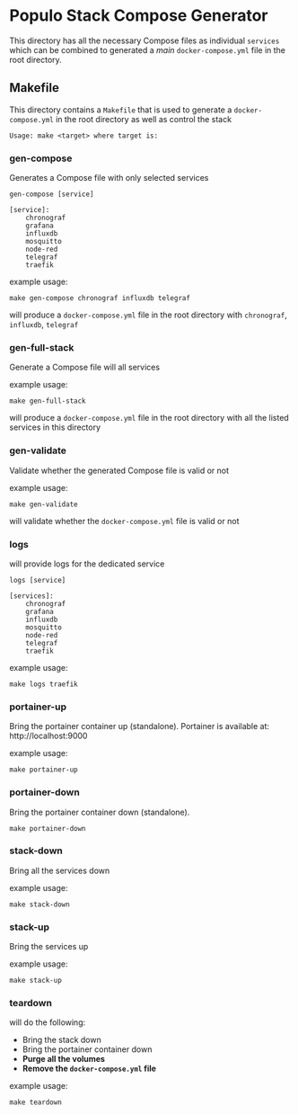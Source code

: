 # Populo Stack Compose Generator

This directory has all the necessary Compose files as individual `services` which can be
combined to generated a _main_ `docker-compose.yml` file in the root directory.

## Makefile

This directory contains a `Makefile` that is used to generate a `docker-compose.yml` in the root
directory as well as control the stack

```
Usage: make <target> where target is:
```

### gen-compose
Generates a Compose file with only selected services
```
gen-compose [service]

[service]:
    chronograf
    grafana
    influxdb
    mosquitto
    node-red
    telegraf
    traefik
```
example usage:

```
make gen-compose chronograf influxdb telegraf
```

will produce a `docker-compose.yml` file in the root directory with `chronograf`, `influxdb`, `telegraf`

### gen-full-stack
Generate a Compose file will all services

example usage:

```
make gen-full-stack
```

will produce a `docker-compose.yml` file in the root directory with all the listed services in this directory

### gen-validate

Validate whether the generated Compose file is valid or not

example usage:

```
make gen-validate
```

will validate whether the `docker-compose.yml` file is valid or not

### logs

will provide logs for the dedicated service

```
logs [service]

[services]:
    chronograf
    grafana
    influxdb
    mosquitto
    node-red
    telegraf
    traefik
```
example usage:

```
make logs traefik
```

### portainer-up

Bring the portainer container up (standalone). Portainer is available at: http://localhost:9000

example usage:

```
make portainer-up
```

### portainer-down

Bring the portainer container down (standalone).

```
make portainer-down
```

### stack-down

Bring all the services down

example usage:

```
make stack-down
```

### stack-up

Bring the services up

example usage:

```
make stack-up
```

### teardown

will do the following:

- Bring the stack down
- Bring the portainer container down
- __Purge all the volumes__
- __Remove the `docker-compose.yml` file__

example usage:

```
make teardown
```
